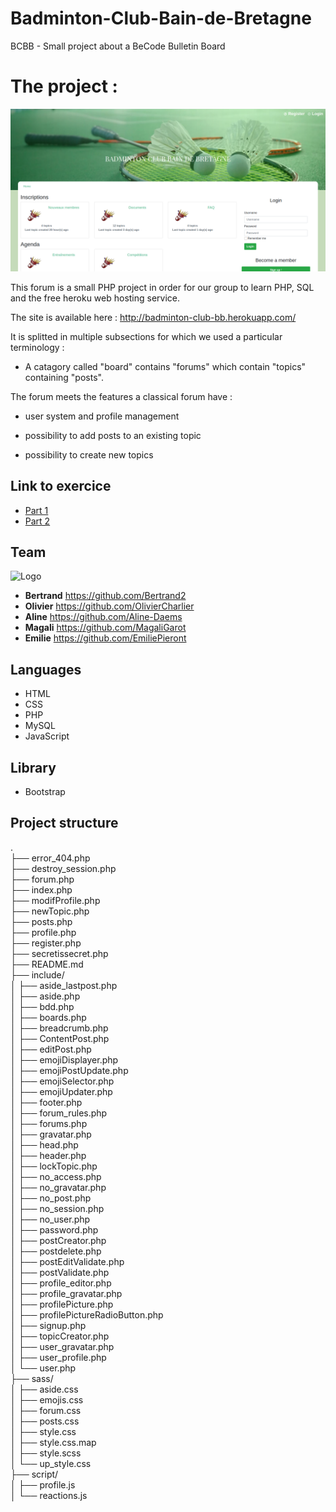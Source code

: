 # Badminton-Club-Bain-de-Bretagne
BCBB - Small project about a BeCode Bulletin Board

# The project :
![Logo](capture.png)

This forum is a small PHP project in order for our group to learn PHP, SQL and the free heroku web hosting service.

The site is available here : http://badminton-club-bb.herokuapp.com/

It is splitted in multiple subsections for which we used a particular terminology :

* A catagory called "board" contains "forums" which contain "topics" containing "posts".

The forum meets the features a classical forum have :

* user system and profile management

* possibility to add posts to an existing topic

* possibility to create new topics

## Link to exercice
* [Part 1](https://github.com/becodeorg/LIE-Hamilton-4.25/tree/master/01-main-course/02-the-hills/02-bcbb/01-basics)
* [Part 2](https://github.com/becodeorg/LIE-Hamilton-4.25/tree/master/01-main-course/02-the-hills/02-bcbb/02-advanced)

## Team
![Logo](pictures/favicon/favicon.ico)
* **Bertrand** https://github.com/Bertrand2
* **Olivier**  https://github.com/OlivierCharlier
* **Aline**    https://github.com/Aline-Daems
* **Magali**   https://github.com/MagaliGarot
* **Emilie**   https://github.com/EmiliePieront

## Languages 
* HTML
* CSS
* PHP
* MySQL
* JavaScript

## Library
* Bootstrap

## Project structure
.</br>
├── error_404.php</br>
├── destroy_session.php</br>
├── forum.php</br>
├── index.php</br>
├── modifProfile.php</br>
├── newTopic.php</br>
├── posts.php</br>
├── profile.php</br>
├── register.php</br>
├── secretissecret.php</br>
├── README.md</br>
├── include/</br>
│   ├── aside_lastpost.php</br>
│   ├── aside.php</br>
│   ├── bdd.php</br>
│   ├── boards.php</br>
│   ├── breadcrumb.php</br>
│   ├── ContentPost.php</br>
│   ├── editPost.php</br>
│   ├── emojiDisplayer.php</br>
│   ├── emojiPostUpdate.php</br>
│   ├── emojiSelector.php</br>
│   ├── emojiUpdater.php</br>
│   ├── footer.php</br>
│   ├── forum_rules.php</br>
│   ├── forums.php</br>
│   ├── gravatar.php</br>
│   ├── head.php</br>
│   ├── header.php</br>
│   ├── lockTopic.php</br>
│   ├── no_access.php</br>
│   ├── no_gravatar.php</br>
│   ├── no_post.php</br>
│   ├── no_session.php</br>
│   ├── no_user.php</br>
│   ├── password.php</br>
│   ├── postCreator.php</br>
│   ├── postdelete.php</br>
│   ├── postEditValidate.php</br>
│   ├── postValidate.php</br>
│   ├── profile_editor.php</br>
│   ├── profile_gravatar.php</br>
│   ├── profilePicture.php</br>
│   ├── profilePictureRadioButton.php</br>
│   ├── signup.php</br>
│   ├── topicCreator.php</br>
│   ├── user_gravatar.php</br>
│   ├── user_profile.php</br>
│   └── user.php</br>
├── sass/</br>
│   ├── aside.css</br>
│   ├── emojis.css</br>
│   ├── forum.css</br>
│   ├── posts.css</br>
│   ├── style.css</br>
│   ├── style.css.map</br>
│   ├── style.scss</br>
│   └── up_style.css</br>
├── script/</br>
│   ├── profile.js</br>
│   └── reactions.js</br>




